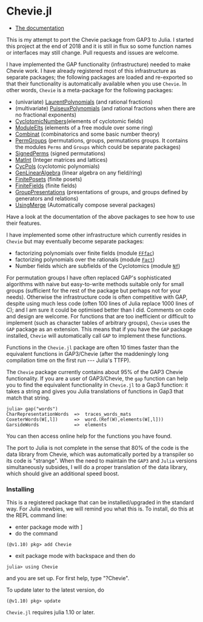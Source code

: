 # Chevie.jl

* [The documentation](https://jmichel7.github.io/Chevie.jl)

This is my attempt to port the Chevie package from GAP3 to Julia. I started
this  project at the end of  2018 and it is still  in flux so some function
names or interfaces may still change. Pull requests and issues are welcome.

I  have implemented the  GAP functionality (infrastructure)  needed to make
Chevie  work.  I  have  already  registered  most of this infrastructure as
separate  packages; the  following packages  are loaded  and re-exported so
that  their functionality is automatically available when you use `Chevie`.
In other words, `Chevie` is a meta-package for the following packages:

  * (univariate) [LaurentPolynomials](https://github.com/jmichel7/LaurentPolynomials.jl) (and rational fractions)
  * (multivariate) [PuiseuxPolynomials](https://github.com/jmichel7/PuiseuxPolynomials.jl) (and rational fractions when there are no fractional exponents)
  * [CyclotomicNumbers](https://github.com/jmichel7/CyclotomicNumbers.jl)(elements of cyclotomic fields)
  * [ModuleElts](https://github.com/jmichel7/ModuleElts.jl) (elements of a free module over some ring)
  * [Combinat](https://github.com/jmichel7/Combinat.jl) (combinatorics and some basic number theory)
  * [PermGroups](https://github.com/jmichel7/PermGroups.jl) (permutations, groups, permutations groups. It contains the modules `Perms` and `Groups` which could be separate packages)
  * [SignedPerms](https://github.com/jmichel7/SignedPerms.jl) (signed permutations)
  * [MatInt](https://github.com/jmichel7/MatInt.jl) (Integer matrices and lattices)
  * [CycPols](https://github.com/jmichel7/CycPols.jl) (cyclotomic polynomials)
  * [GenLinearAlgebra](https://github.com/jmichel7/GenLinearAlgebra.jl) (linear algebra on any field/ring)
  * [FinitePosets](https://github.com/jmichel7/FinitePosets.jl) (finite posets)
  * [FiniteFields](https://github.com/jmichel7/FiniteFields.jl) (finite fields)
  * [GroupPresentations](https://github.com/jmichel7/GroupPresentations.jl) (presentations of groups, and groups defined by generators and relations)
  * [UsingMerge](https://github.com/jmichel7/UsingMerge.jl) (Automatically compose several packages)

Have  a look at the  documentation of the above  packages to see how to use
their   features.  

I  have implemented  some other  infrastructure which  currently resides in
`Chevie` but may eventually become separate packages:
  * factorizing polynomials over finite fields (module [`FFfac`](@ref))
  * factorizing polynomials over the rationals (module [`Fact`](@ref))
  * Number fields which are subfields of the Cyclotomics (module [`Nf`](@ref))

For permutation groups I have often replaced GAP's sophisticated algorithms
with  naive  but  easy-to-write  methods  suitable  only  for  small groups
(sufficient  for the rest of  the package but perhaps  not for your needs).
Otherwise  the infrastructure code  is often competitive  with GAP, despite
using  much less code (often  100 lines of Julia  replace 1000 lines of C);
and I am sure it could be optimised better than I did. Comments on code and
design  are welcome. For functions that are too inefficient or difficult to
implement (such as character tables of arbitrary groups), `Chevie` uses the
`GAP`  package  as  an  extension.  This  means  that if you have the `GAP`
package  installed,  `Chevie`  will  automatically  call `GAP` to implement
these functions. 

Functions  in the  `Chevie.jl` package  are often  10 times faster than the
equivalent functions in GAP3/Chevie (after the maddeningly long compilation
time on the first run --- Julia's TTFP).

The  `Chevie`  package  currently  contains  about  95%  of the GAP3 Chevie
functionality.  If you  are a  user of  GAP3/Chevie, the `gap` function can
help  you to  find the  equivalent functionality  in `Chevie.jl`  to a Gap3
function:  it takes a string and  gives you Julia translations of functions
in Gap3 that match that string.

```julia-rep1
julia> gap("words")
CharRepresentationWords  =>  traces_words_mats
CoxeterWords(W[,l])      =>  word.(Ref(W),elements(W[,l]))
GarsideWords             =>  elements
```
You can then access online help for the functions you have found.

The  port to Julia is not complete in the sense that 80% of the code is the
data library from Chevie, which was automatically ported by a transpiler so
its  code is "strange".  When the need  to maintain the  `GAP3` and `Julia`
versions  simultaneously subsides,  I will  do a  proper translation of the
data library, which should give an additional speed boost.

### Installing

This is a registered package that can be installed/upgraded in the standard
way.  For Julia newbies,  we will remind  you what this  is. To install, do
this at the REPL command line:

  *  enter package mode with ]
  *  do the command
```
(@v1.10) pkg> add Chevie
```
- exit package mode with backspace and then do
```
julia> using Chevie
```
and you are set up. For first help, type "?Chevie".

To update later to the latest version, do

```
(@v1.10) pkg> update
```
`Chevie.jl` requires julia 1.10 or later. 

